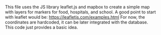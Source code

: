This file uses the JS library leaflet.js and mapbox to create a simple map with layers for markers for food, hospitals, and school.
A good point to start with leaflet would be: https://leafletjs.com/examples.html
For now, the coordinates are hardcoded, it can be later integrated with the database. This code just provides a basic idea.
